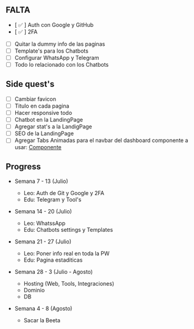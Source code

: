 ## FALTA

- [ ✅ ] Auth con Google y GitHub
- [ ✅ ] 2FA
- [ ] Quitar la dummy info de las paginas
- [ ] Template's para los Chatbots
- [ ] Configurar WhatsApp y Telegram
- [ ] Todo lo relacionado con los Chatbots

## Side quest's

- [ ] Cambiar favicon
- [ ] Titulo en cada pagina
- [ ] Hacer responsive todo
- [ ] Chatbot en la LandingPage
- [ ] Agregar stat's a la LandigPage
- [ ] SEO de la LandingPage
- [ ] Agregar Tabs Animadas para el navbar del dashboard componente a usar: [Componente](https://github.com/mehrdadrafiee/animated-tabs?tab=readme-ov-file)

## Progress

- Semana 7 - 13 (Julio)
    - Leo: Auth de Git y Google y 2FA
    - Edu: Telegram y Tool's

- Semana 14 - 20 (Julio)
    - Leo: WhatssApp
    - Edu: Chatbots settings y Templates

- Semana 21 - 27 (Julio)
    - Leo: Poner info real en toda la PW
    - Edu: Pagina estaditicas

- Semana 28 - 3 (Julio - Agosto)
    - Hosting (Web, Tools, Integraciones)
    - Dominio
    - DB

- Semana 4 - 8 (Agosto)
    - Sacar la Beeta